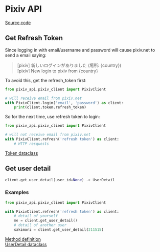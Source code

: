 # Pixiv API
[Source code](/pixiv_api)

## Get Refresh Token
Since logging in with email/username and password will cause pixiv.net to send a email saying:
> [pixiv] 新しいログインがありました (場所: {country}) <br>
> [pixiv] New login to pixiv from {country} <br>

To avoid this, get the refresh_token first:
```py
from pixiv_api.pixiv_client import PixivClient

# will receive email from pixiv.net
with PixivClient.login('email', 'password') as client:
    print(client.token.refresh_token)
```
So for the next time, use refresh token to login:
```py
from pixiv_api.pixiv_client import PixivClient

# will not receive email from pixiv.net
with PixivClient.refresh('refresh token') as client:
    # HTTP resquests
```
[Token dataclass](./pixiv_object/token.py#L29)

## Get user detail
```py
client.get_user_detail(user_id=None) -> UserDetail
```
### Examples
```py
from pixiv_api.pixiv_client import PixivClient

with PixivClient.refresh('refresh token') as client:
    # detail of yourself
    me = client.get_user_detail()
    # detail of another user
    sakimori = client.get_user_detail(211515)
```
[Method definition](./pixiv_api/pixiv_client.py#L138)<br>
[UserDetail dataclass](./pixiv_object/user_detail.py#L82)

